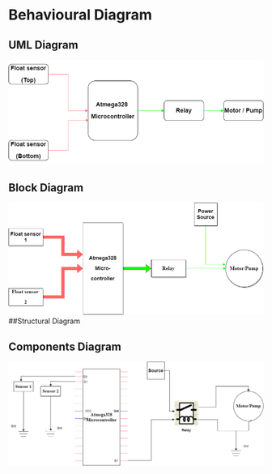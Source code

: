 # Behavioural Diagram
## UML Diagram
![UML Diagram](https://github.com/Mohanraj06/M2-Embedded_Water_Tank_Filler/blob/main/2_Design/Behavioural%20Diagram/UML%20.png)
## Block Diagram
![Block diagram](https://github.com/Mohanraj06/M2-Embedded_Water_Tank_Filler/blob/main/2_Design/Block%20diagram/block%20diagram.png)
##Structural Diagram
## Components Diagram
![Components Diagram](https://github.com/Mohanraj06/M2-Embedded_Water_Tank_Filler/blob/main/2_Design/Structural%20Diagram/Component%20diagram.png)
